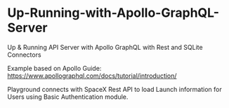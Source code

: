 # Up-Running-with-Apollo-GraphQL-Server
Up &amp; Running API Server with Apollo GraphQL with Rest and SQLite Connectors

Example based on Apollo Guide: https://www.apollographql.com/docs/tutorial/introduction/

Playground connects with SpaceX Rest API to load Launch information for Users using Basic Authentication module.
